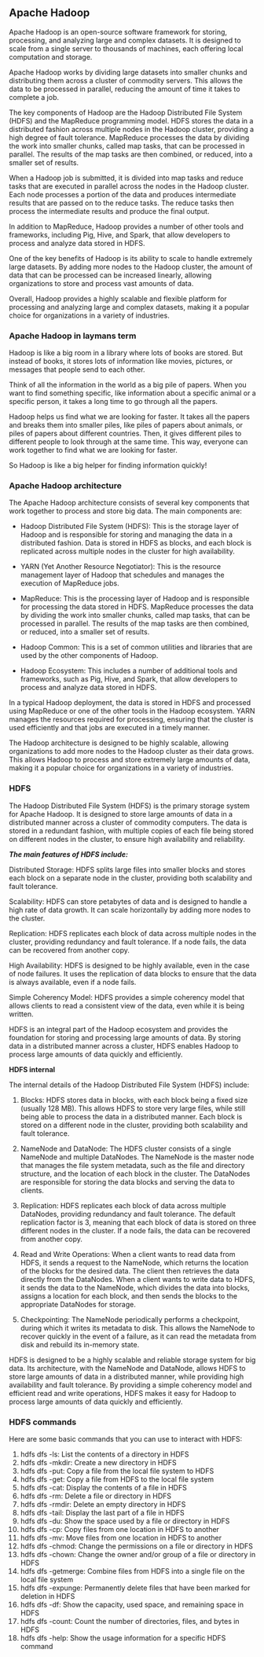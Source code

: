 ## Apache Hadoop

Apache Hadoop is an open-source software framework for storing, processing, and analyzing large and complex datasets. It is designed to scale from a single server to thousands of machines, each offering local computation and storage.

Apache Hadoop works by dividing large datasets into smaller chunks and distributing them across a cluster of commodity servers. This allows the data to be processed in parallel, reducing the amount of time it takes to complete a job.

The key components of Hadoop are the Hadoop Distributed File System (HDFS) and the MapReduce programming model. HDFS stores the data in a distributed fashion across multiple nodes in the Hadoop cluster, providing a high degree of fault tolerance. MapReduce processes the data by dividing the work into smaller chunks, called map tasks, that can be processed in parallel. The results of the map tasks are then combined, or reduced, into a smaller set of results.

When a Hadoop job is submitted, it is divided into map tasks and reduce tasks that are executed in parallel across the nodes in the Hadoop cluster. Each node processes a portion of the data and produces intermediate results that are passed on to the reduce tasks. The reduce tasks then process the intermediate results and produce the final output.

In addition to MapReduce, Hadoop provides a number of other tools and frameworks, including Pig, Hive, and Spark, that allow developers to process and analyze data stored in HDFS.

One of the key benefits of Hadoop is its ability to scale to handle extremely large datasets. By adding more nodes to the Hadoop cluster, the amount of data that can be processed can be increased linearly, allowing organizations to store and process vast amounts of data.

Overall, Hadoop provides a highly scalable and flexible platform for processing and analyzing large and complex datasets, making it a popular choice for organizations in a variety of industries.

### Apache Hadoop in laymans term

Hadoop is like a big room in a library where lots of books are stored. But instead of books, it stores lots of information like movies, pictures, or messages that people send to each other.

Think of all the information in the world as a big pile of papers. When you want to find something specific, like information about a specific animal or a specific person, it takes a long time to go through all the papers.

Hadoop helps us find what we are looking for faster. It takes all the papers and breaks them into smaller piles, like piles of papers about animals, or piles of papers about different countries. Then, it gives different piles to different people to look through at the same time. This way, everyone can work together to find what we are looking for faster.

So Hadoop is like a big helper for finding information quickly!

### Apache Hadoop architecture

The Apache Hadoop architecture consists of several key components that work together to process and store big data. The main components are:

-   Hadoop Distributed File System (HDFS): This is the storage layer of Hadoop and is responsible for storing and managing the data in a distributed fashion. Data is stored in HDFS as blocks, and each block is replicated across multiple nodes in the cluster for high availability.

-   YARN (Yet Another Resource Negotiator): This is the resource management layer of Hadoop that schedules and manages the execution of MapReduce jobs.

-   MapReduce: This is the processing layer of Hadoop and is responsible for processing the data stored in HDFS. MapReduce processes the data by dividing the work into smaller chunks, called map tasks, that can be processed in parallel. The results of the map tasks are then combined, or reduced, into a smaller set of results.

-   Hadoop Common: This is a set of common utilities and libraries that are used by the other components of Hadoop.

-   Hadoop Ecosystem: This includes a number of additional tools and frameworks, such as Pig, Hive, and Spark, that allow developers to process and analyze data stored in HDFS.

In a typical Hadoop deployment, the data is stored in HDFS and processed using MapReduce or one of the other tools in the Hadoop ecosystem. YARN manages the resources required for processing, ensuring that the cluster is used efficiently and that jobs are executed in a timely manner.

The Hadoop architecture is designed to be highly scalable, allowing organizations to add more nodes to the Hadoop cluster as their data grows. This allows Hadoop to process and store extremely large amounts of data, making it a popular choice for organizations in a variety of industries.


### HDFS 

The Hadoop Distributed File System (HDFS) is the primary storage system for Apache Hadoop. It is designed to store large amounts of data in a distributed manner across a cluster of commodity computers. The data is stored in a redundant fashion, with multiple copies of each file being stored on different nodes in the cluster, to ensure high availability and reliability.

***The main features of HDFS include:***

Distributed Storage: HDFS splits large files into smaller blocks and stores each block on a separate node in the cluster, providing both scalability and fault tolerance.

Scalability: HDFS can store petabytes of data and is designed to handle a high rate of data growth. It can scale horizontally by adding more nodes to the cluster.

Replication: HDFS replicates each block of data across multiple nodes in the cluster, providing redundancy and fault tolerance. If a node fails, the data can be recovered from another copy.

High Availability: HDFS is designed to be highly available, even in the case of node failures. It uses the replication of data blocks to ensure that the data is always available, even if a node fails.

Simple Coherency Model: HDFS provides a simple coherency model that allows clients to read a consistent view of the data, even while it is being written.

HDFS is an integral part of the Hadoop ecosystem and provides the foundation for storing and processing large amounts of data. By storing data in a distributed manner across a cluster, HDFS enables Hadoop to process large amounts of data quickly and efficiently.

**HDFS internal**

The internal details of the Hadoop Distributed File System (HDFS) include:

1.  Blocks: HDFS stores data in blocks, with each block being a fixed size (usually 128 MB). This allows HDFS to store very large files, while still being able to process the data in a distributed manner. Each block is stored on a different node in the cluster, providing both scalability and fault tolerance.

2.  NameNode and DataNode: The HDFS cluster consists of a single NameNode and multiple DataNodes. The NameNode is the master node that manages the file system metadata, such as the file and directory structure, and the location of each block in the cluster. The DataNodes are responsible for storing the data blocks and serving the data to clients.

3.  Replication: HDFS replicates each block of data across multiple DataNodes, providing redundancy and fault tolerance. The default replication factor is 3, meaning that each block of data is stored on three different nodes in the cluster. If a node fails, the data can be recovered from another copy.

4.  Read and Write Operations: When a client wants to read data from HDFS, it sends a request to the NameNode, which returns the location of the blocks for the desired data. The client then retrieves the data directly from the DataNodes. When a client wants to write data to HDFS, it sends the data to the NameNode, which divides the data into blocks, assigns a location for each block, and then sends the blocks to the appropriate DataNodes for storage.

5.  Checkpointing: The NameNode periodically performs a checkpoint, during which it writes its metadata to disk. This allows the NameNode to recover quickly in the event of a failure, as it can read the metadata from disk and rebuild its in-memory state.

HDFS is designed to be a highly scalable and reliable storage system for big data. Its architecture, with the NameNode and DataNode, allows HDFS to store large amounts of data in a distributed manner, while providing high availability and fault tolerance. By providing a simple coherency model and efficient read and write operations, HDFS makes it easy for Hadoop to process large amounts of data quickly and efficiently.

### HDFS commands

Here are some basic commands that you can use to interact with HDFS:

1.  hdfs dfs -ls: List the contents of a directory in HDFS
1.  hdfs dfs -mkdir: Create a new directory in HDFS
1.  hdfs dfs -put: Copy a file from the local file system to HDFS
1.  hdfs dfs -get: Copy a file from HDFS to the local file system
1.  hdfs dfs -cat: Display the contents of a file in HDFS
1.  hdfs dfs -rm: Delete a file or directory in HDFS
1.  hdfs dfs -rmdir: Delete an empty directory in HDFS
1.  hdfs dfs -tail: Display the last part of a file in HDFS
1.  hdfs dfs -du: Show the space used by a file or directory in HDFS
1.  hdfs dfs -cp: Copy files from one location in HDFS to another
1.  hdfs dfs -mv: Move files from one location in HDFS to another
1.  hdfs dfs -chmod: Change the permissions on a file or directory in HDFS
1.  hdfs dfs -chown: Change the owner and/or group of a file or directory in HDFS
1.  hdfs dfs -getmerge: Combine files from HDFS into a single file on the local file system
1.  hdfs dfs -expunge: Permanently delete files that have been marked for deletion in HDFS
1.  hdfs dfs -df: Show the capacity, used space, and remaining space in HDFS
1.  hdfs dfs -count: Count the number of directories, files, and bytes in HDFS
1.  hdfs dfs -help: Show the usage information for a specific HDFS command
